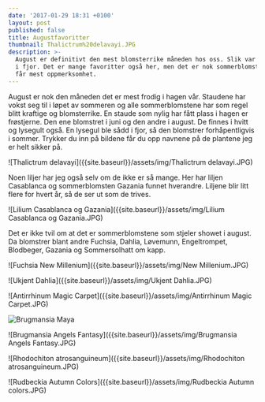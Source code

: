 ```yaml
---
date: '2017-01-29 18:31 +0100'
layout: post
published: false
title: Augustfavoritter
thumbnail: Thalictrum%20delavayi.JPG
description: >-
  August er definitivt den mest blomsterrike måneden hos oss. Slik var det også
  i fjor. Det er mange favoritter også her, men det er nok sommerblomstene  som
  får mest oppmerksomhet.
---
```


August er nok den måneden det er mest frodig i hagen vår. Staudene har vokst seg til i løpet av sommeren og alle sommerblomstene har som regel blitt kraftige og blomsterrike. En staude som nylig har fått plass i hagen er frøstjerne. Den ene blomstret i juni og den andre i august.   De finnes i hvitt og lysegult også.  En lysegul ble sådd i fjor, så den blomstrer forhåpentligvis i sommer. 
Trykker du inn på bildene får du opp navnene på de plantene jeg er helt sikker på.

![Thalictrum delavayi]({{site.baseurl}}/assets/img/Thalictrum delavayi.JPG)

Noen liljer har jeg også selv om de ikke er så mange. Her har liljen Casablanca og sommerblomsten Gazania funnet hverandre. Liljene blir litt flere for hvert år, så de ser ut som de trives. 

![Lilium Casablanca og Gazania]({{site.baseurl}}/assets/img/Lilium Casablanca og Gazania.JPG)

<!--more-->

Det er ikke tvil om at det er sommerblomstene som stjeler showet i august. Da blomstrer blant andre Fuchsia, Dahlia, Løvemunn, Engeltrompet, Blodbeger, Gazania og Sommersolhatt om kapp. 

![Fuchsia New Millenium]({{site.baseurl}}/assets/img/New Millenium.JPG)

![Ukjent Dahlia]({{site.baseurl}}/assets/img/Ukjent Dahlia.JPG)

![Antirrhinum Magic Carpet]({{site.baseurl}}/assets/img/Antirrhinum Magic Carpet.JPG)

![Brugmansia Maya]({{site.baseurl}}/assets/img/Brugmansia%20Maya.JPG)

![Brugmansia Angels Fantasy]({{site.baseurl}}/assets/img/Brugmansia Angels Fantasy.JPG)

![Rhodochiton atrosanguineum]({{site.baseurl}}/assets/img/Rhodochiton atrosanguineum.JPG)

![Rudbeckia Autumn Colors]({{site.baseurl}}/assets/img/Rudbeckia Autumn colors.JPG)






